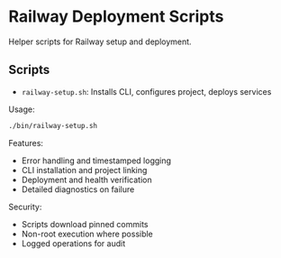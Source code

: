 # Railway Deployment Scripts

Helper scripts for Railway setup and deployment.

## Scripts
- `railway-setup.sh`: Installs CLI, configures project, deploys services

Usage:
```bash
./bin/railway-setup.sh
```

Features:
- Error handling and timestamped logging
- CLI installation and project linking
- Deployment and health verification
- Detailed diagnostics on failure

Security:
- Scripts download pinned commits
- Non-root execution where possible
- Logged operations for audit
